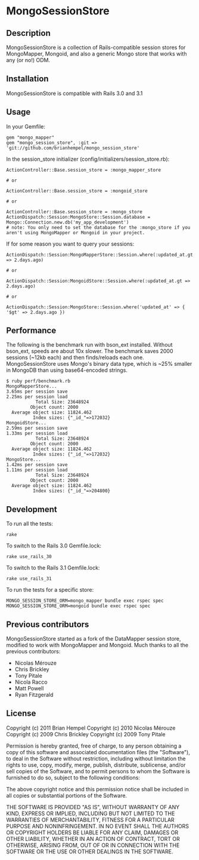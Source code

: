 # MongoSessionStore

## Description

MongoSessionStore is a collection of Rails-compatible session stores for MongoMapper, Mongoid, and also a generic Mongo store that works with any (or no!) ODM.

## Installation

MongoSessionStore is compatible with Rails 3.0 and 3.1

## Usage

In your Gemfile:

    gem "mongo_mapper"
    gem "mongo_session_store", :git => 'git://github.com/brianhempel/mongo_session_store'

In the session_store initializer (config/initializers/session_store.rb):

    ActionController::Base.session_store = :mongo_mapper_store
    
    # or
    
    ActionController::Base.session_store = :mongoid_store
    
    # or
    
    ActionController::Base.session_store = :mongo_store
    ActionDispatch::Session:MongoStore::Session.database = Mongo::Connection.new.db('my_app_development')
    # note: You only need to set the database for the :mongo_store if you aren't using MongoMapper or Mongoid in your project.

If for some reason you want to query your sessions:

    ActionDispatch::Session:MongoMapperStore::Session.where(:updated_at.gt => 2.days.ago)

    # or

    ActionDispatch::Session:MongoidStore::Session.where(:updated_at.gt => 2.days.ago)
    
    # or
    
    ActionDispatch::Session:MongoStore::Session.where('updated_at' => { '$gt' => 2.days.ago })

## Performance

The following is the benchmark run with bson_ext installed.  Without bson_ext, speeds are about 10x slower.  The benchmark saves 2000 sessions (~12kb each) and then finds/reloads each one.  MongoSessionStore uses Mongo's binary data type, which is ~25% smaller in MongoDB than using base64-encoded strings.

    $ ruby perf/benchmark.rb
    MongoMapperStore...
    3.65ms per session save
    2.25ms per session load
               Total Size: 23648924
             Object count: 2000
      Average object size: 11824.462
              Index sizes: {"_id_"=>172032}
    MongoidStore...
    2.59ms per session save
    1.33ms per session load
               Total Size: 23648924
             Object count: 2000
      Average object size: 11824.462
              Index sizes: {"_id_"=>172032}
    MongoStore...
    1.42ms per session save
    1.11ms per session load
               Total Size: 23648924
             Object count: 2000
      Average object size: 11824.462
              Index sizes: {"_id_"=>204800}

## Development

To run all the tests:

    rake

To switch to the Rails 3.0 Gemfile.lock:

    rake use_rails_30

To switch to the Rails 3.1 Gemfile.lock:

    rake use_rails_31

To run the tests for a specific store:

    MONGO_SESSION_STORE_ORM=mongo_mapper bundle exec rspec spec
    MONGO_SESSION_STORE_ORM=mongoid bundle exec rspec spec    
    
## Previous contributors

MongoSessionStore started as a fork of the DataMapper session store, modified to work with MongoMapper and Mongoid.  Much thanks to all the previous contributors:

* Nicolas Mérouze
* Chris Brickley
* Tony Pitale
* Nicola Racco
* Matt Powell
* Ryan Fitzgerald

## License

Copyright (c) 2011 Brian Hempel
Copyright (c) 2010 Nicolas Mérouze
Copyright (c) 2009 Chris Brickley
Copyright (c) 2009 Tony Pitale

Permission is hereby granted, free of charge, to any person
obtaining a copy of this software and associated documentation
files (the "Software"), to deal in the Software without
restriction, including without limitation the rights to use,
copy, modify, merge, publish, distribute, sublicense, and/or sell
copies of the Software, and to permit persons to whom the
Software is furnished to do so, subject to the following
conditions:

The above copyright notice and this permission notice shall be
included in all copies or substantial portions of the Software.

THE SOFTWARE IS PROVIDED "AS IS", WITHOUT WARRANTY OF ANY KIND,
EXPRESS OR IMPLIED, INCLUDING BUT NOT LIMITED TO THE WARRANTIES
OF MERCHANTABILITY, FITNESS FOR A PARTICULAR PURPOSE AND
NONINFRINGEMENT. IN NO EVENT SHALL THE AUTHORS OR COPYRIGHT
HOLDERS BE LIABLE FOR ANY CLAIM, DAMAGES OR OTHER LIABILITY,
WHETHER IN AN ACTION OF CONTRACT, TORT OR OTHERWISE, ARISING
FROM, OUT OF OR IN CONNECTION WITH THE SOFTWARE OR THE USE OR
OTHER DEALINGS IN THE SOFTWARE.
